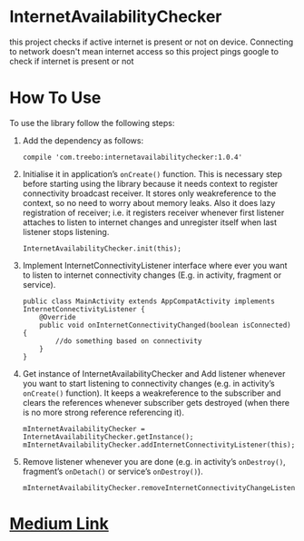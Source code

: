# InternetAvailabilityChecker
this project checks if active internet is present or not on device. Connecting to network doesn't mean internet access so this project pings google to check if internet is present or not

# How To Use
To use the library follow the following steps:
1. Add the dependency as follows:
   ```
   compile 'com.treebo:internetavailabilitychecker:1.0.4'
   ```
2. Initialise it in application’s `onCreate()` function. This is necessary step before starting using the library because it needs context to register connectivity broadcast receiver.
It stores only weakreference to the context, so no need to worry about memory leaks.
Also it does lazy registration of receiver; i.e. it registers receiver whenever first listener attaches to listen to internet changes and unregister itself when last listener stops listening.
    ```
    InternetAvailabilityChecker.init(this);
    ```
3. Implement InternetConnectivityListener interface where ever you want to listen to internet connectivity changes (E.g. in activity, fragment or service).
    ```
    public class MainActivity extends AppCompatActivity implements InternetConnectivityListener {
        @Override
        public void onInternetConnectivityChanged(boolean isConnected) {
            //do something based on connectivity
        }
    }
    ```
4. Get instance of InternetAvailabilityChecker and Add listener whenever you want to start listening to connectivity changes (e.g. in activity’s `onCreate()` function).
It keeps a weakreference to the subscriber and clears the references whenever subscriber gets destroyed (when there is no more strong reference referencing it).
    ```
    mInternetAvailabilityChecker = InternetAvailabilityChecker.getInstance();
    mInternetAvailabilityChecker.addInternetConnectivityListener(this);
    ```
5. Remove listener whenever you are done (e.g. in activity’s `onDestroy()`, fragment’s `onDetach()` or service’s `onDestroy()`).
    ```
    mInternetAvailabilityChecker.removeInternetConnectivityChangeListener(this);
    ```
    
# [Medium Link](https://medium.com/@ankit_aggarwal/check-active-internet-connection-on-android-device-3138ad81932d)

